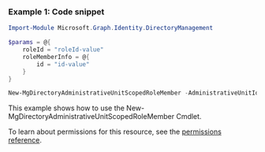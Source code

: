### Example 1: Code snippet

```powershellImport-Module Microsoft.Graph.Identity.DirectoryManagement

$params = @{
	roleId = "roleId-value"
	roleMemberInfo = @{
		id = "id-value"
	}
}

New-MgDirectoryAdministrativeUnitScopedRoleMember -AdministrativeUnitId $administrativeUnitId -BodyParameter $params
```
This example shows how to use the New-MgDirectoryAdministrativeUnitScopedRoleMember Cmdlet.
To learn about permissions for this resource, see the [permissions reference](/graph/permissions-reference).

